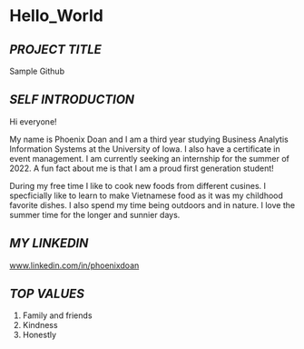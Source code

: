 # Hello_World

## ***PROJECT TITLE***
Sample Github

## ***SELF INTRODUCTION***
Hi everyone!

My name is Phoenix Doan and I am a third year studying Business Analytis Information Systems at the University of Iowa. I also have a certificate in event management. I am currently seeking an internship for the summer of 2022. A fun fact about me is that I am a proud first generation student!

During my free time I like to cook new foods from different cusines. I specficially like to learn to make Vietnamese food as it was my childhood favorite dishes. I also spend my time being outdoors and in nature. I love the summer time for the longer and sunnier days. 

## ***MY LINKEDIN***
www.linkedin.com/in/phoenixdoan

## ***TOP VALUES***
1. Family and friends
2. Kindness
3. Honestly
